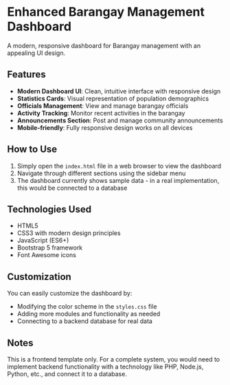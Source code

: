 # Enhanced Barangay Management Dashboard

A modern, responsive dashboard for Barangay management with an appealing UI design.

## Features

- **Modern Dashboard UI**: Clean, intuitive interface with responsive design
- **Statistics Cards**: Visual representation of population demographics 
- **Officials Management**: View and manage barangay officials
- **Activity Tracking**: Monitor recent activities in the barangay
- **Announcements Section**: Post and manage community announcements
- **Mobile-friendly**: Fully responsive design works on all devices

## How to Use

1. Simply open the `index.html` file in a web browser to view the dashboard
2. Navigate through different sections using the sidebar menu
3. The dashboard currently shows sample data - in a real implementation, this would be connected to a database

## Technologies Used

- HTML5
- CSS3 with modern design principles
- JavaScript (ES6+)
- Bootstrap 5 framework
- Font Awesome icons

## Customization

You can easily customize the dashboard by:
- Modifying the color scheme in the `styles.css` file
- Adding more modules and functionality as needed
- Connecting to a backend database for real data

## Notes

This is a frontend template only. For a complete system, you would need to implement backend functionality with a technology like PHP, Node.js, Python, etc., and connect it to a database.
